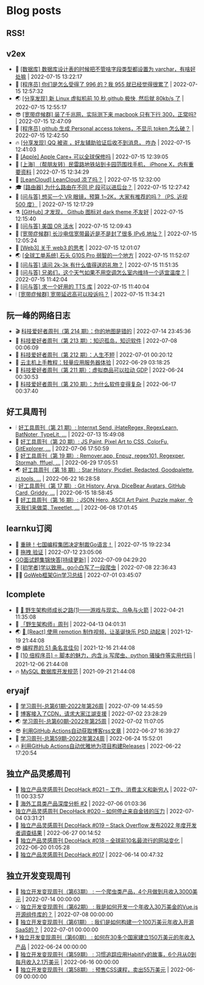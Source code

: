 # Blog posts
## RSS!



## v2ex

<!-- v2ex:START  -->
- 🫶 [[数据库] 数据库设计表的时候把不管啥字段类型都设置为 varchar，有啥好处嘛](https://www.v2ex.com/t/866526#reply1) | 2022-07-15 13:22:17 
- 🧰 [[程序员] 你们是怎么受得了 996 的？我 955 就已经觉得很累了](https://www.v2ex.com/t/866525#reply8) | 2022-07-15 12:57:32 
- 🌏 [[分享发现] 新 Linux 虚拟机前 10 秒 github 极快, 然后就 80kb/s 了](https://www.v2ex.com/t/866524#reply1) | 2022-07-15 12:55:17 
- 😎 [[宽带症候群] 装了千兆网，实际测下来 macbook 只有下行 300，正常吗?](https://www.v2ex.com/t/866522#reply5) | 2022-07-15 12:47:09 
- 💂 [[程序员] github 生成 Personal access tokens，不显示 token 怎么破？](https://www.v2ex.com/t/866521#reply1) | 2022-07-15 12:42:50 
- 🔥 [[分享发现] QQ 被盗 ，好友辅助验证后收不到消息， 咋办](https://www.v2ex.com/t/866519#reply1) | 2022-07-15 12:41:03 
- 🦅 [[Apple] Apple Care+ 可以全球保修吗](https://www.v2ex.com/t/866518#reply2) | 2022-07-15 12:39:05 
- 🙉 [[上海] （帮朋友转）民雷路地铁站到卡园范围找手机， iPhone X，内有重要资料](https://www.v2ex.com/t/866517#reply1) | 2022-07-15 12:34:29 
- 💫 [[LeanCloud] LeanCloud 凉了吗？](https://www.v2ex.com/t/866516#reply0) | 2022-07-15 12:32:00 
- 🎓 [[路由器] 为什么路由在不同 IP 段可以进后台？](https://www.v2ex.com/t/866515#reply6) | 2022-07-15 12:27:42 
- 🗽 [[问与答] 想买一个 VR 眼镜，预算 1~2K，大家有推荐的吗？（PS. 近视 500 度）](https://www.v2ex.com/t/866513#reply2) | 2022-07-15 12:17:29 
- ⚗️ [[GitHub] 才发现， Github 图标对 dark theme 不友好](https://www.v2ex.com/t/866512#reply1) | 2022-07-15 12:15:40 
- 🦍 [[问与答] 美国 OR 活水](https://www.v2ex.com/t/866511#reply3) | 2022-07-15 12:09:43 
- 🤩 [[宽带症候群] 长沙电信宽带最近是不是封了很多 IPv6 地址？](https://www.v2ex.com/t/866510#reply2) | 2022-07-15 12:05:24 
- 🙉 [[Web3] 关于 web3 的思考](https://www.v2ex.com/t/866509#reply0) | 2022-07-15 12:01:07 
- 🌏 [[全球工单系统] 石头 G10S Pro 弱智的一个地方](https://www.v2ex.com/t/866507#reply0) | 2022-07-15 11:52:07 
- 🐘 [[问与答] 请问 2k-3k 有什么值得送的礼物？](https://www.v2ex.com/t/866506#reply13) | 2022-07-15 11:51:35 
- 🧰 [[问与答] 兄弟们，这个天气如果不用空调怎么室内维持一个适宜温度？](https://www.v2ex.com/t/866505#reply17) | 2022-07-15 11:42:04 
- 💃 [[问与答] 求一个好用的 TTS 库](https://www.v2ex.com/t/866504#reply2) | 2022-07-15 11:40:04 
- 🕯 [[宽带症候群] 宽带延迟高可以投诉吗？](https://www.v2ex.com/t/866503#reply18) | 2022-07-15 11:34:21 <!-- v2ex:END -->

## 阮一峰的网络日志

<!-- ruanyf:START -->
- 🎬 [科技爱好者周刊（第 214 期）：你的地图是错的](http://www.ruanyifeng.com/blog/2022/07/weekly-issue-214.html) | 2022-07-14 23:45:36 
- 💄 [科技爱好者周刊（第 213 期）：知识孤岛，知识软件](http://www.ruanyifeng.com/blog/2022/07/weekly-issue-213.html) | 2022-07-08 00:06:09 
- 🐎 [科技爱好者周刊（第 212 期）：人生不短](http://www.ruanyifeng.com/blog/2022/07/weekly-issue-212.html) | 2022-07-01 00:20:12 
- 🤔 [云主机上手教程：轻量应用服务器体验](http://www.ruanyifeng.com/blog/2022/06/cloud-server-getting-started-tutorial.html) | 2022-06-29 03:18:25 
- 🧠 [科技爱好者周刊（第 211 期）：虚拟商品可以拉动 GDP](http://www.ruanyifeng.com/blog/2022/06/weekly-issue-211.html) | 2022-06-24 00:30:53 
- 🎃 [科技爱好者周刊（第 210 期）：为什么软件变得复杂](http://www.ruanyifeng.com/blog/2022/06/weekly-issue-210.html) | 2022-06-17 00:37:40 <!-- ruanyf:END -->

## 好工具周刊

<!-- bestxtools:START -->
- 🕯 [好工具周刊（第 21 期）: Internxt Send, iHateRegex, RegexLearn, BatNoter, TypeLit, ...](https://discuss-cn.bestxtools.com/d/58/1) | 2022-07-13 15:49:08 
- 🦩 [好工具周刊（第 20 期）: JS Paint, Pixel Art to CSS, ColorFu, GitExplorer, ...](https://discuss-cn.bestxtools.com/d/57/1) | 2022-07-06 17:50:59 
- 🦄 [好工具周刊（第 19 期）: Remover.app, Enpuz, regex101, Regexper, Stormah, fffuel, ...](https://discuss-cn.bestxtools.com/d/56/1) | 2022-06-29 17:05:51 
- 🌏 [好工具周刊（第 18 期）: Star History, Picdiet, Redacted, Goodpalette, zi.tools, ...](https://discuss-cn.bestxtools.com/d/47/1) | 2022-06-22 16:28:58 
- 🕯 [好工具周刊（第 17 期）: Git History, Arya, DiceBear Avatars, GitHub Card, Griddy, ...](https://discuss-cn.bestxtools.com/d/43/1) | 2022-06-15 18:58:45 
- 📝 [好工具周刊（第 16 期）: JSON Hero, ASCII Art Paint, Puzzle maker, 今天我们来做菜, Tweetlet, ...](https://discuss-cn.bestxtools.com/d/42/1) | 2022-06-08 17:01:45 <!-- bestxtools:END -->


## learnku订阅

<!-- learnku:START -->
- 🦅 [重磅！七国编程集团决定制裁Go语言！](https://learnku.com/articles/69766) | 2022-07-15 19:22:34 
- 🦅 [拖拽 验证](https://learnku.com/articles/69652) | 2022-07-12 23:05:06 
-  [GO面试题集锦快答[持续更新]](https://learnku.com/articles/69250) | 2022-07-09 04:29:20 
- 🌈 [[初学者]学以致用，go小白写了一段爬虫](https://learnku.com/go/t/69522) | 2022-07-08 22:36:43 
- 🧑‍🏫 [GoWeb框架Gin学习总结](https://learnku.com/articles/69259) | 2022-07-01 03:45:07 <!-- learnku:END -->



## lcomplete

<!-- lcomplete:START -->
- 🫶 [🐒 野生架构师成长之路&lpar;1&rpar;——游戏与现实、乌龟与火箭](http://codelc.com/post/growup/s01/) | 2022-04-21 11:35:08 
- 🧰 [「野生架构师」周刊](http://codelc.com/post/essay/%E9%87%8E%E7%94%9F%E6%9E%B6%E6%9E%84%E5%B8%88%E5%91%A8%E5%88%8A%E4%BB%8B%E7%BB%8D/) | 2022-04-13 04:01:31 
- 🌏 [🎄 [React] 使用 remotion 制作视频，让圣诞快乐 PSD 动起来](http://codelc.com/post/dev/js/remotion/) | 2021-12-19 21:44:08 
- 😎 [编程界的 51 条名言佳句](http://codelc.com/post/dev/thinking/quotes/) | 2021-12-16 21:44:08 
- 💂 [[10 倍程序员] ⭐ 脚本的魅力，内含 js 写爬虫、python 骚操作等实用代码](http://codelc.com/post/dev/10x/script/) | 2021-12-06 21:44:08 
- 🔥 [MySQL 数据库开发规范](http://codelc.com/post/dev/db/mysql_standard/) | 2021-09-21 21:44:08 <!-- lcomplete:END -->

## eryajf

<!-- eryajf:START -->
- 🫶 [学习周刊-总第61期-2022年第26周](https://wiki.eryajf.net/pages/703307/) | 2022-07-09 14:45:59 
- 🧰 [博客接入了CDN，请求大家江湖支援](https://wiki.eryajf.net/pages/5f559d/) | 2022-07-02 23:28:29 
- 🌏 [学习周刊-总第60期-2022年第25周](https://wiki.eryajf.net/pages/bff449/) | 2022-07-02 11:07:05 
- 😎 [利用GitHub Actions自动获取博客rss文章](https://wiki.eryajf.net/pages/1b1ba3/) | 2022-06-27 16:39:27 
- 💂 [学习周刊-总第59期-2022年第24周](https://wiki.eryajf.net/pages/b0bdd0/) | 2022-06-24 15:52:01 
- 🔥 [利用GitHub Actions自动优雅地为项目构建Releases](https://wiki.eryajf.net/pages/f3e878/) | 2022-06-22 17:20:54 <!-- eryajf:END -->



## 独立产品灵感周刊

<!-- DecoHack:START -->
- 🦣 [独立产品灵感周刊 DecoHack #021 – 工作、消费主义和新穷人](https://www.decohack.com/Post/753) | 2022-07-11 00:33:57 
- 🤡 [海外工具类产品深度分析 #2](https://www.decohack.com/Post/746) | 2022-07-06 01:03:36 
-  [独立产品灵感周刊 DecoHack #020 – 如何停止来自金钱的压力](https://www.decohack.com/Post/728) | 2022-07-04 03:31:21 
- 🐲 [独立产品灵感周刊 DecoHack #019 – Stack Overflow 发布2022 年度开发者调查结果](https://www.decohack.com/Post/699) | 2022-06-27 00:14:52 
- 🦅 [独立产品灵感周刊 DecoHack #018 – 全球前10名最流行的网站变化](https://www.decohack.com/Post/680) | 2022-06-20 01:05:28 
- 🧰 [独立产品灵感周刊 DecoHack #017](https://www.decohack.com/Post/663) | 2022-06-14 00:47:32 <!-- DecoHack:END -->

## 独立开发变现周刊

<!-- easyindie:START -->
- 💂 [独立开发变现周刊（第63期） : 一个爬虫类产品，4个月做到月收入3000美元](https://www.ezindie.com/weekly/issue-63) | 2022-07-14 00:00:00 
- 💡 [独立开发变现周刊（第62期） : 我是如何开发一个年收入30万美金的Vue.js开源组件库的？](https://www.ezindie.com/weekly/issue-62) | 2022-07-08 00:00:00 
- 🌋 [独立开发变现周刊（第61期） : 我们是如何构建一个100万美元年收入开源SaaS的？](https://www.ezindie.com/weekly/issue-61) | 2022-07-01 00:00:00 
- 🕴 [独立开发变现周刊（第60期） : 如何在30多个国家建立150万美元的年收入产品](https://www.ezindie.com/weekly/issue-60) | 2022-06-24 00:00:00 
- 🎊 [独立开发变现周刊（第59期） : 习惯追踪应用Habitify的故事，6个月从0到每月收入2.1万美元](https://www.ezindie.com/weekly/issue-59) | 2022-06-16 00:00:00 
- 🤔 [独立开发变现周刊（第58期） : 预售CSS课程，卖出55万美元](https://www.ezindie.com/weekly/issue-58) | 2022-06-09 00:00:00 <!-- easyindie:END -->



